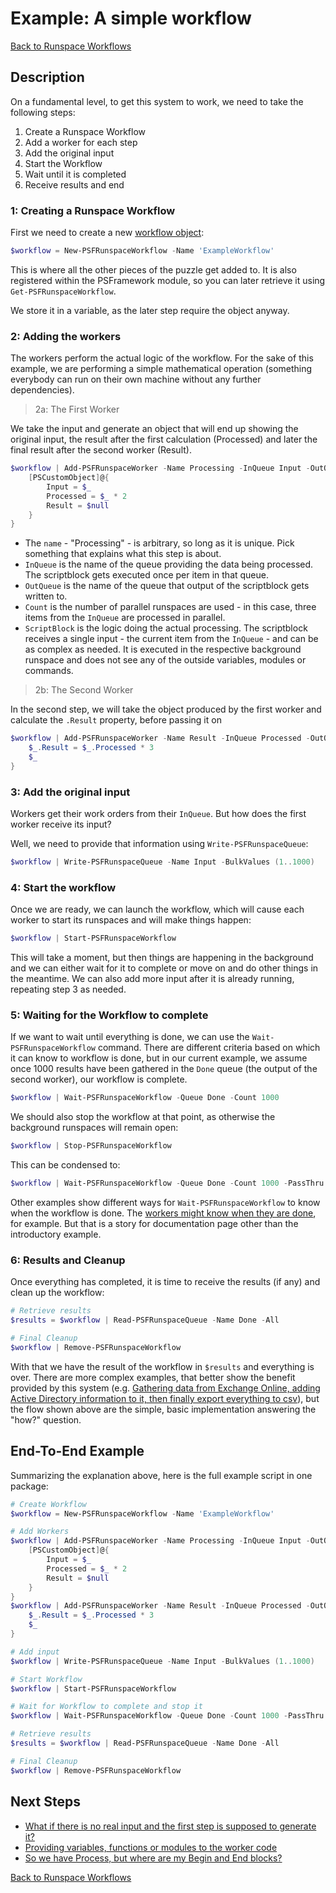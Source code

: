﻿# Example: A simple workflow

[Back to Runspace Workflows](../runspace-workflows.html)

## Description

On a fundamental level, to get this system to work, we need to take the following steps:

1. Create a Runspace Workflow
2. Add a worker for each step
3. Add the original input
4. Start the Workflow
5. Wait until it is completed
6. Receive results and end

### 1: Creating a Runspace Workflow

First we need to create a new [workflow object](workflow.html):

```powershell
$workflow = New-PSFRunspaceWorkflow -Name 'ExampleWorkflow'
```

This is where all the other pieces of the puzzle get added to.
It is also registered within the PSFramework module, so you can later retrieve it using `Get-PSFRunspaceWorkflow`.

We store it in a variable, as the later step require the object anyway.

### 2: Adding the workers

The workers perform the actual logic of the workflow.
For the sake of this example, we are performing a simple mathematical operation (something everybody can run on their own machine without any further dependencies).

> 2a: The First Worker

We take the input and generate an object that will end up showing the original input, the result after the first calculation (Processed) and later the final result after the second worker (Result).

```powershell
$workflow | Add-PSFRunspaceWorker -Name Processing -InQueue Input -OutQueue Processed -Count 3 -ScriptBlock {
    [PSCustomObject]@{
        Input = $_
        Processed = $_ * 2
        Result = $null
    }
}
```

+ The `name` - "Processing" - is arbitrary, so long as it is unique. Pick something that explains what this step is about.
+ `InQueue` is the name of the queue providing the data being processed. The scriptblock gets executed once per item in that queue.
+ `OutQueue` is the name of the queue that output of the scriptblock gets written to.
+ `Count` is the number of parallel runspaces are used - in this case, three items from the `InQueue` are processed in parallel.
+ `ScriptBlock` is the logic doing the actual processing. The scriptblock receives a single input - the current item from the `InQueue` - and can be as complex as needed.
It is executed in the respective background runspace and does not see any of the outside variables, modules or commands.

> 2b: The Second Worker

In the second step, we will take the object produced by the first worker and calculate the `.Result` property, before passing it on

```powershell
$workflow | Add-PSFRunspaceWorker -Name Result -InQueue Processed -OutQueue Done -Count 2 -ScriptBlock {
    $_.Result = $_.Processed * 3
    $_
}
```

### 3: Add the original input

Workers get their work orders from their `InQueue`.
But how does the first worker receive its input?

Well, we need to provide that information using `Write-PSFRunspaceQueue`:

```powershell
$workflow | Write-PSFRunspaceQueue -Name Input -BulkValues (1..1000)
```

### 4: Start the workflow

Once we are ready, we can launch the workflow, which will cause each worker to start its runspaces and will make things happen:

```powershell
$workflow | Start-PSFRunspaceWorkflow
```

This will take a moment, but then things are happening in the background and we can either wait for it to complete or move on and do other things in the meantime.
We can also add more input after it is already running, repeating step 3 as needed.

### 5: Waiting for the Workflow to complete

If we want to wait until everything is done, we can use the `Wait-PSFRunspaceWorkflow` command.
There are different criteria based on which it can know to workflow is done, but in our current example, we assume once 1000 results have been gathered in the `Done` queue (the output of the second worker), our workflow is complete.

```powershell
$workflow | Wait-PSFRunspaceWorkflow -Queue Done -Count 1000
```

We should also stop the workflow at that point, as otherwise the background runspaces will remain open:

```powershell
$workflow | Stop-PSFRunspaceWorkflow
```

This can be condensed to:

```powershell
$workflow | Wait-PSFRunspaceWorkflow -Queue Done -Count 1000 -PassThru | Stop-PSFRunspaceWorkflow
```

Other examples show different ways for `Wait-PSFRunspaceWorkflow` to know when the workflow is done.
The [workers might know when they are done](examples-auto-close.html), for example.
But that is a story for documentation page other than the introductory example.

### 6: Results and Cleanup

Once everything has completed, it is time to receive the results (if any) and clean up the workflow:

```powershell
# Retrieve results
$results = $workflow | Read-PSFRunspaceQueue -Name Done -All

# Final Cleanup
$workflow | Remove-PSFRunspaceWorkflow
```

With that we have the result of the workflow in `$results` and everything is over.
There are more complex examples, that better show the benefit provided by this system (e.g. [Gathering data from Exchange Online, adding Active Directory information to it, then finally export everything to csv](examples-first-step-data.html)), but the flow shown above are the simple, basic implementation answering the "how?" question.

## End-To-End Example

Summarizing the explanation above, here is the full example script in one package:

```powershell
# Create Workflow
$workflow = New-PSFRunspaceWorkflow -Name 'ExampleWorkflow'

# Add Workers
$workflow | Add-PSFRunspaceWorker -Name Processing -InQueue Input -OutQueue Processed -Count 3 -ScriptBlock {
    [PSCustomObject]@{
        Input = $_
        Processed = $_ * 2
        Result = $null
    }
}
$workflow | Add-PSFRunspaceWorker -Name Result -InQueue Processed -OutQueue Done -Count 2 -ScriptBlock {
    $_.Result = $_.Processed * 3
    $_
}

# Add input
$workflow | Write-PSFRunspaceQueue -Name Input -BulkValues (1..1000)

# Start Workflow
$workflow | Start-PSFRunspaceWorkflow

# Wait for Workflow to complete and stop it
$workflow | Wait-PSFRunspaceWorkflow -Queue Done -Count 1000 -PassThru | Stop-PSFRunspaceWorkflow

# Retrieve results
$results = $workflow | Read-PSFRunspaceQueue -Name Done -All

# Final Cleanup
$workflow | Remove-PSFRunspaceWorkflow
```

## Next Steps

+ [What if there is no real input and the first step is supposed to generate it?](examples-first-step-data.html)
+ [Providing variables, functions or modules to the worker code](examples-resources.html)
+ [So we have Process, but where are my Begin and End blocks?](examples-begin-end.html)

[Back to Runspace Workflows](../runspace-workflows.html)
